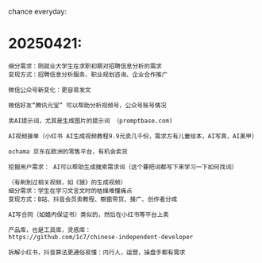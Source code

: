 chance everyday:

# 20250421:
	细分需求：刚就业大学生在求职初期对招聘信息分析的需求
	变现方式：招聘信息分析服务、职业规划咨询、企业合作推广

	微信公众号新变化：更容易发文

	微信好友“腾讯元宝” 可以帮助分析视频号，公众号账号情况

	卖AI提示词，尤其是生成图片的提示词 （promptbase.com)

	AI视频接单（小红书 AI生成视频教程9.9元卖几千份，需求方有儿童绘本，AI写真，AI美甲）

	ochama 京东在欧洲的零售平台，有机会卖货

	挖掘用户需求： AI可以帮助生成搜索需求词（这个要把词都写下来学习一下如何找词）

	（有刷到过相关视频，如《狼》的生成视频）
	细分需求：学生在学习文言文时的枯燥难懂痛点
	变现方式：B站、抖音会员卖教程、橱窗带货、接广、创作者分成

	AI写合同（如婚内保证书）类似的，然后在小红书等平台上卖

	产品库，也是工具库，灵感库：
	https://github.com/1c7/chinese-independent-developer

	拆解小红书，抖音算法更通俗易懂：内行人，运营，操盘手都有需求